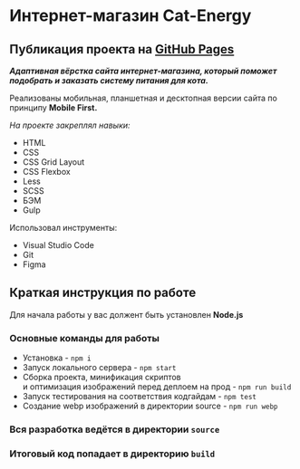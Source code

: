 # Интернет-магазин Cat-Energy
 
## Публикация проекта на [GitHub Pages](https://evgeniy-br.github.io/Cat-Energy/)

***Адаптивная вёрстка сайта интернет-магазина, который поможет подобрать и заказать систему питания для кота.***

Реализованы мобильная, планшетная и десктопная версии сайта по принципу **Mobile First.**

*На проекте закреплял навыки:*

* HTML
* CSS
* CSS Grid Layout
* CSS Flexbox
* Less 
* SCSS
* БЭМ
* Gulp

Использовал инструменты:

* Visual Studio Code
* Git
* Figma

## Краткая инструкция по работе
Для начала работы у вас должент быть установлен **Node.js**

### Основные команды для работы
- Установка - `npm i`
- Запуск локального сервера - `npm start`
- Сборка проекта, минификация скриптов <br>
и оптимизация изображений перед деплоем на прод - `npm run build`
- Запуск тестирования на соответствия кодгайдам - `npm test`
- Создание webp изображений в директории source - `npm run webp`

### Вся разработка ведётся в директории `source`
### Итоговый код попадает в директорию `build`
